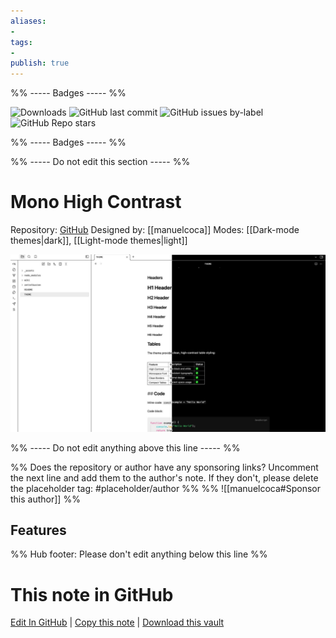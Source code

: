 ```yaml
---
aliases:
- 
tags: 
- 
publish: true
---
```


%% ----- Badges ----- %%

![Downloads](https://img.shields.io/badge/downloads-1187-573E7A?style=for-the-badge&logo=)
![GitHub last commit](https://img.shields.io/github/last-commit/manuelcoca/obsidian-mono-high-contrast-theme?color=573E7A&label=last%20update&logo=github&style=for-the-badge)
![GitHub issues by-label](https://img.shields.io/github/issues/manuelcoca/obsidian-mono-high-contrast-theme/help%20wanted?color=573E7A&logo=github&style=for-the-badge) 
![GitHub Repo stars](https://img.shields.io/github/stars/manuelcoca/obsidian-mono-high-contrast-theme?color=573E7A&logo=github&style=for-the-badge)

%% ----- Badges ----- %%

%% ----- Do not edit this section ----- %%

# Mono High Contrast

Repository: [GitHub](https://github.com/manuelcoca/obsidian-mono-high-contrast-theme)
Designed by: [[manuelcoca]]
Modes: [[Dark-mode themes|dark]], [[Light-mode themes|light]]



![screenshot](https://github.com/manuelcoca/obsidian-mono-high-contrast-theme/raw/HEAD/assets/thumbnail.png)

%% ----- Do not edit anything above this line ----- %% 

%% Does the repository or author have any sponsoring links? Uncomment the next line and add them to the author's note. If they don't, please delete the placeholder tag: #placeholder/author %%
%% ![[manuelcoca#Sponsor this author]] %%


## Features



%% Hub footer: Please don't edit anything below this line %%

# This note in GitHub

<span class="git-footer">[Edit In GitHub](https://github.dev/obsidian-community/obsidian-hub/blob/main/02%20-%20Community%20Expansions/02.05%20All%20Community%20Expansions/Themes/Mono%20High%20Contrast.md "git-hub-edit-note") | [Copy this note](https://raw.githubusercontent.com/obsidian-community/obsidian-hub/main/02%20-%20Community%20Expansions/02.05%20All%20Community%20Expansions/Themes/Mono%20High%20Contrast.md "git-hub-copy-note") | [Download this vault](https://github.com/obsidian-community/obsidian-hub/archive/refs/heads/main.zip "git-hub-download-vault") </span>
